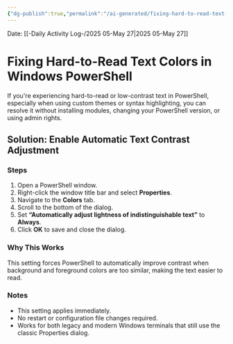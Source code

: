 ```yaml
---
{"dg-publish":true,"permalink":"/ai-generated/fixing-hard-to-read-text-colors-in-windows-power-shell/","noteIcon":"","created":"2025-05-27T12:27:31.462-05:00"}
---
```


Date: [[-Daily Activity Log-/2025 05-May 27\|2025 05-May 27]]

# Fixing Hard-to-Read Text Colors in Windows PowerShell

If you're experiencing hard-to-read or low-contrast text in PowerShell, especially when using custom themes or syntax highlighting, you can resolve it without installing modules, changing your PowerShell version, or using admin rights.

## Solution: Enable Automatic Text Contrast Adjustment

### Steps

1. Open a PowerShell window.
2. Right-click the window title bar and select **Properties**.
3. Navigate to the **Colors** tab.
4. Scroll to the bottom of the dialog.
5. Set **“Automatically adjust lightness of indistinguishable text”** to **Always**.
6. Click **OK** to save and close the dialog.

### Why This Works

This setting forces PowerShell to automatically improve contrast when background and foreground colors are too similar, making the text easier to read.

### Notes

- This setting applies immediately.
- No restart or configuration file changes required.
- Works for both legacy and modern Windows terminals that still use the classic Properties dialog.

